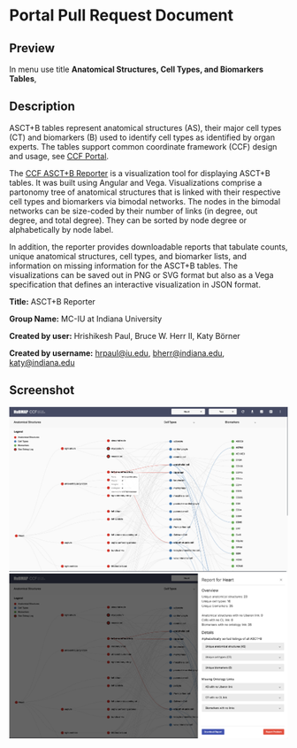 # Portal Pull Request Document

## Preview

In menu use title **Anatomical Structures, Cell Types, and Biomarkers Tables**,

## Description

ASCT+B tables represent anatomical structures (AS), their major cell types (CT) and biomarkers (B) used to identify cell types as identified by organ experts. The tables support common coordinate framework (CCF) design and usage, see [CCF Portal](https://hubmapconsortium.github.io/ccf/).

The [CCF ASCT+B Reporter](https://hubmapconsortium.github.io/ccf-asct-reporter/) is a visualization tool for displaying ASCT+B tables. It was built using Angular and Vega. Visualizations comprise a partonomy tree of anatomical structures that is linked with their respective cell types and biomarkers via bimodal networks. The nodes in the bimodal networks can be size-coded by their number of links (in degree, out degree, and total degree). They can be sorted by node degree or alphabetically by node label.

In addition, the reporter provides downloadable reports that tabulate counts, unique anatomical structures, cell types, and biomarker lists, and information on missing information for the ASCT+B tables. The visualizations can be saved out in PNG or SVG format but also as a Vega specification that defines an interactive visualization in JSON format.

**Title:** ASCT+B Reporter

**Group Name:** MC-IU at Indiana University

**Created by user:** Hrishikesh Paul, Bruce W. Herr II, Katy Börner

**Created by username:** hrpaul@iu.edu, bherr@indiana.edu, katy@indiana.edu

## Screenshot

![Vis](one.png)
![Report](two.png)
